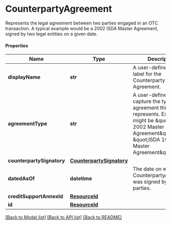 # CounterpartyAgreement

Represents the legal agreement between two parties engaged in an OTC transaction.  A typical example would be a 2002 ISDA Master Agreement, signed by two legal entities on a given date.

#### Properties
Name | Type | Description | Notes
------------ | ------------- | ------------- | -------------
**displayName** | **str** | A user-defined display label for the Counterparty Agreement. | 
**agreementType** | **str** | A user-defined field to capture the type of agreement this represents. Examples might be \&quot;ISDA 2002 Master Agreement\&quot; or \&quot;ISDA 1992 Master Agreement\&quot;. | 
**counterpartySignatory** | [**CounterpartySignatory**](CounterpartySignatory.md) |  | 
**datedAsOf** | **datetime** | The date on which the CounterpartyAgreement was signed by both parties. | 
**creditSupportAnnexId** | [**ResourceId**](ResourceId.md) |  | 
**id** | [**ResourceId**](ResourceId.md) |  | 

[[Back to Model list]](../README.md#documentation-for-models) [[Back to API list]](../README.md#documentation-for-api-endpoints) [[Back to README]](../README.md)

